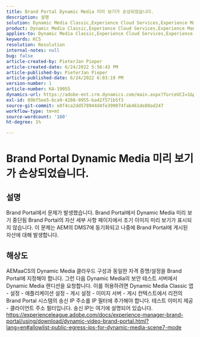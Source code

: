 ```yaml
---
title: Brand Portal Dynamic Media 미리 보기가 손상되었습니다.
description: 설명
solution: Dynamic Media Classic,Experience Cloud Services,Experience Manager,Experience Manager as a Cloud Service
product: Dynamic Media Classic,Experience Cloud Services,Experience Manager,Experience Manager as a Cloud Service
applies-to: Dynamic Media Classic,Experience Cloud Services,Experience Manager Assets,Experience Manager as a Cloud Service,Experience Manager 6.5
keywords: KCS
resolution: Resolution
internal-notes: null
bug: false
article-created-by: PieterJan Pieper
article-created-date: 6/24/2022 5:56:43 PM
article-published-by: PieterJan Pieper
article-published-date: 6/24/2022 6:03:19 PM
version-number: 1
article-number: KA-19955
dynamics-url: https://adobe-ent.crm.dynamics.com/main.aspx?forceUCI=1&pagetype=entityrecord&etn=knowledgearticle&id=4c79a1fd-e6f3-ec11-bb3d-6045bd015716
exl-id: 09bf5ee5-6ca9-4288-9955-ba42f571b5f3
source-git-commit: e8f4ca2dd578944d4fe399074fab461de88ad247
workflow-type: tm+mt
source-wordcount: '160'
ht-degree: 1%

---
```


# Brand Portal Dynamic Media 미리 보기가 손상되었습니다.

## 설명


Brand Portal에서 문제가 발생했습니다. Brand Portal에서 Dynamic Media 미리 보기 중단됨 Brand Portal의 자산 세부 사항 페이지에서 초기 이미지 미리 보기가 표시되지 않습니다. 이 문제는 AEM의 DMS7에 동기화되고 나중에 Brand Portal에 게시된 자산에 대해 발생합니다.


## 해상도


AEMaaCS의 Dynamic Media 클라우드 구성과 동일한 자격 증명/설정을 Brand Portal에 지정해야 합니다.
그런 다음 Dynamic Media의 보안 테스트 서버에서 Dynamic Media 렌디션을 요청합니다. 이를 허용하려면 Dynamic Media Classic 앱 - 설정 - 애플리케이션 설정 - 게시 설정 - 이미지 서버 - 게시 컨텍스트에서 리전의 Brand Portal 시스템의 송신 IP 주소를 IP 필터에 추가해야 합니다. 테스트 이미지 제공 - 클라이언트 주소 필터입니다.
송신 IP는 여기에 설명되어 있습니다. https://experienceleague.adobe.com/docs/experience-manager-brand-portal/using/download/dynamic-video-brand-portal.html?lang=en#allowlist-public-egress-ips-for-dynamic-media-scene7-mode
